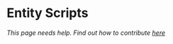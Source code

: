 # Entity Scripts

*This page needs help. Find out how to contribute [here](../../how-to-contribute.md)*